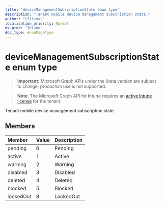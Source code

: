 ```yaml
---
title: "deviceManagementSubscriptionState enum type"
description: "Tenant mobile device management subscription state."
author: "tfitzmac"
localization_priority: Normal
ms.prod: "Intune"
doc_type: enumPageType
---
```


# deviceManagementSubscriptionState enum type

> **Important:** Microsoft Graph APIs under the /beta version are subject to change; production use is not supported.

> **Note:** The Microsoft Graph API for Intune requires an [active Intune license](https://go.microsoft.com/fwlink/?linkid=839381) for the tenant.

Tenant mobile device management subscription state.

## Members
|Member|Value|Description|
|:---|:---|:---|
|pending|0|Pending|
|active|1|Active|
|warning|2|Warning|
|disabled|3|Disabled|
|deleted|4|Deleted|
|blocked|5|Blocked|
|lockedOut|8|LockedOut|




